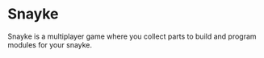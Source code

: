 # Snayke

Snayke is a multiplayer game where you collect parts to build and program modules for your snayke.